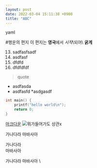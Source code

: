 ```yaml
---
layout: post
date: 2022-03-04 15:11:38 +0900
title: "ABC"
---
```


yaml

#행운의 편지
이 편지는 **영국**에서 *시작*\되어\ __굵게__

13. sadfasfsadf
0. asdfasf
1. dfdfd
2. dfdfdfdf


>quote
* asdfasda
* asdfasfd
	*asdgasdf


``` c
int main() {
	printf("hello world\n");
	return 0;
}
```

[마크다운](https://namu.wiki/w/%EB%A7%88%ED%81%AC%EB%8B%A4%EC%9A%B4)
![뭐가들어가도 상관x](https://upload.wikimedia.org/wikipedia/commons/4/48/Markdown-mark.svg)



가나다라
마바사아

가나다라  
마바사아

가나다라
마바사아 \


